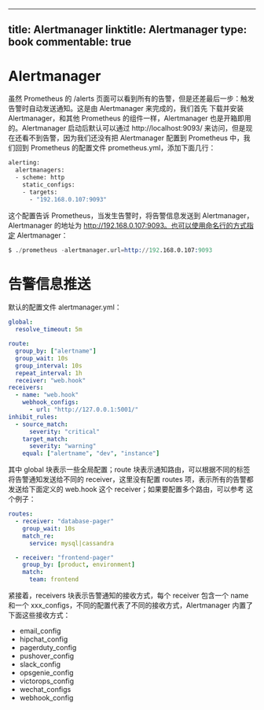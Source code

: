 
---
title: Alertmanager
linktitle: Alertmanager
type: book
commentable: true
---

# Alertmanager

虽然 Prometheus 的 /alerts 页面可以看到所有的告警，但是还差最后一步：触发告警时自动发送通知。这是由 Alertmanager 来完成的，我们首先 下载并安装 Alertmanager，和其他 Prometheus 的组件一样，Alertmanager 也是开箱即用的。Alertmanager 启动后默认可以通过 http://localhost:9093/ 来访问，但是现在还看不到告警，因为我们还没有把 Alertmanager 配置到 Prometheus 中，我们回到 Prometheus 的配置文件 prometheus.yml，添加下面几行：

```sh
alerting:
  alertmanagers:
  - scheme: http
    static_configs:
    - targets:
      - "192.168.0.107:9093"
```

这个配置告诉 Prometheus，当发生告警时，将告警信息发送到 Alertmanager，Alertmanager 的地址为 http://192.168.0.107:9093。也可以使用命名行的方式指定 Alertmanager：

```s
$ ./prometheus -alertmanager.url=http://192.168.0.107:9093
```

# 告警信息推送

默认的配置文件 alertmanager.yml：

```yml
global:
  resolve_timeout: 5m

route:
  group_by: ["alertname"]
  group_wait: 10s
  group_interval: 10s
  repeat_interval: 1h
  receiver: "web.hook"
receivers:
  - name: "web.hook"
    webhook_configs:
      - url: "http://127.0.0.1:5001/"
inhibit_rules:
  - source_match:
      severity: "critical"
    target_match:
      severity: "warning"
    equal: ["alertname", "dev", "instance"]
```

其中 global 块表示一些全局配置；route 块表示通知路由，可以根据不同的标签将告警通知发送给不同的 receiver，这里没有配置 routes 项，表示所有的告警都发送给下面定义的 web.hook 这个 receiver；如果要配置多个路由，可以参考 这个例子：

```yml
routes:
  - receiver: "database-pager"
    group_wait: 10s
    match_re:
      service: mysql|cassandra

  - receiver: "frontend-pager"
    group_by: [product, environment]
    match:
      team: frontend
```

紧接着，receivers 块表示告警通知的接收方式，每个 receiver 包含一个 name 和一个 xxx_configs，不同的配置代表了不同的接收方式，Alertmanager 内置了下面这些接收方式：

- email_config
- hipchat_config
- pagerduty_config
- pushover_config
- slack_config
- opsgenie_config
- victorops_config
- wechat_configs
- webhook_config

    